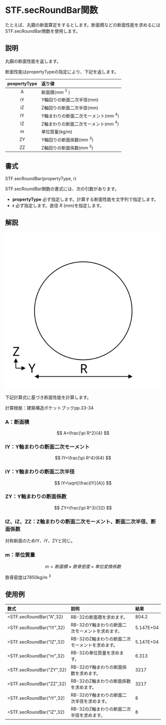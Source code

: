 # STF.secRoundBar関数

たとえば、丸鋼の断面算定をするとします。断面積などの断面性能を求めるにはSTF.secRoundBar関数を使用します。

## 説明

丸鋼の断面性能を返します。

断面性能はpropertyTypeの指定により、下記を返します。

|peopertyType|返り値|
|:--:|:--|
|A|断面積(mm $^2$ )|
|iY|Y軸回りの断面二次半径(mm)|
|iZ|Z軸回りの断面二次半径(mm)|
|IY|Y軸まわりの断面二次モーメント(mm $^4$)|
|IZ|Z軸まわりの断面二次モーメント(mm $^4$)|
|m|単位質量(kg/m)|
|ZY|Y軸回りの断面係数(mm $^3$)|
|ZZ|Z軸回りの断面係数(mm $^3$)|


## 書式

STF.secRoundBar(propertyType, r)

STF.secRoundBar関数の書式には、次の引数があります。

* **propertyType** 必ず指定します。計算する断面性能を文字列で指定します。
* **r** 必ず指定します。直径 $R$ (mm)を指定します。

## 解説

![丸鋼の寸法定義](../images/sec_round_bar.svg)

下記計算式に基づき断面性能を計算します。

計算根拠：建築構造ポケットブックpp.33-34

### A：断面積

$$ A=\frac{\pi R^2}{4} $$

### IY：Y軸まわりの断面二次モーメント

$$ IY=\frac{\pi R^4}{64} $$

### iY：Y軸まわりの断面二次半径

$$ iY=\sqrt{\frac{IY}{A}} $$

### ZY：Y軸まわりの断面係数

$$ ZY=\frac{\pi R^3}{32} $$

### IZ、iZ、ZZ：Z軸まわりの断面二次モーメント、断面二次半径、断面係数

対称断面のためIY、iY、ZYと同じ。

### m：単位質量

$$m=断面積\times 鉄骨密度\times 単位変換係数$$

鉄骨密度は7850kg/m $^3$

## 使用例
|数式|説明|結果|
|:--|:--|:--|
|=STF.secRoundBar("A",32)|RB-32の断面積を求めます。|804.2|
|=STF.secRoundBar("IY",32)|RB-32のY軸まわりの断面二次モーメントを求めます。|5.147E+04|
|=STF.secRoundBar("IZ",32)|RB-32のZ軸まわりの断面二次モーメントを求めます。|5.147E+04|
|=STF.secRoundBar("m",32)|RB-32の単位質量を求めます。|6.313|
|=STF.secRoundBar("ZY",32)|RB-32のY軸まわりの断面係数を求めます。|3217|
|=STF.secRoundBar("ZZ",32)|RB-32のZ軸まわりの断面係数を求めます。|3217|
|=STF.secRoundBar("iY",32)|RB-32のY軸まわりの断面二次半径を求めます。|8|
|=STF.secRoundBar("iZ",32)|RB-32のZ軸まわりの断面二次半径を求めます。|8|
